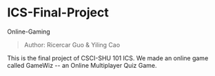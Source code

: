 # ICS-Final-Project
Online-Gaming
> Author: Ricercar Guo & Yiling Cao

This is the final project of CSCI-SHU 101 ICS. We made an online game called GameWiz -- an Online Multiplayer Quiz Game.
